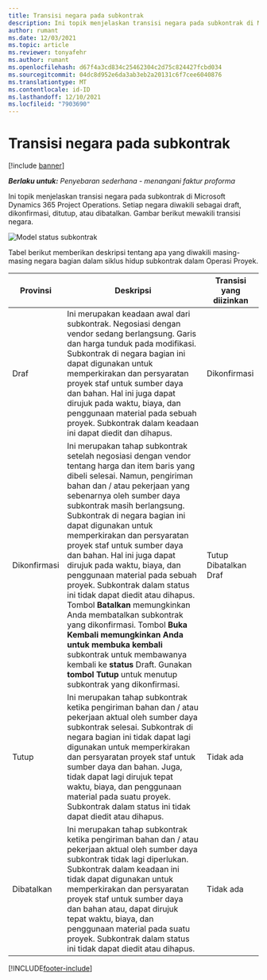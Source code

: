 ```yaml
---
title: Transisi negara pada subkontrak
description: Ini topik menjelaskan transisi negara pada subkontrak di Microsoft Dynamics 365 Project Operations sebagai subkontrak dibuat, dieksekusi, dan ditutup.
author: rumant
ms.date: 12/03/2021
ms.topic: article
ms.reviewer: tonyafehr
ms.author: rumant
ms.openlocfilehash: d67f4a3cd834c25462304c2d75c824427fcbd034
ms.sourcegitcommit: 04dc8d952e6da3ab3eb2a20131c6f7cee6040876
ms.translationtype: MT
ms.contentlocale: id-ID
ms.lasthandoff: 12/10/2021
ms.locfileid: "7903690"
---
```

# <a name="state-transitions-on-a-subcontract"></a>Transisi negara pada subkontrak 

[!include [banner](../../includes/dataverse-preview.md)]

_**Berlaku untuk:** Penyebaran sederhana - menangani faktur proforma_

Ini topik menjelaskan transisi negara pada subkontrak di Microsoft Dynamics 365 Project Operations. Setiap negara diwakili sebagai draft, dikonfirmasi, ditutup, atau dibatalkan. Gambar berikut mewakili transisi negara.

![Model status subkontrak](../media/SubconStates.png)  

Tabel berikut memberikan deskripsi tentang apa yang diwakili masing-masing negara bagian dalam siklus hidup subkontrak dalam Operasi Proyek.

| Provinsi | Deskripsi | Transisi yang diizinkan |
| --- | --- | --- |
| Draf | Ini merupakan keadaan awal dari subkontrak. Negosiasi dengan vendor sedang berlangsung. Garis dan harga tunduk pada modifikasi. Subkontrak di negara bagian ini dapat digunakan untuk memperkirakan dan persyaratan proyek staf untuk sumber daya dan bahan. Hal ini juga dapat dirujuk pada waktu, biaya, dan penggunaan material pada sebuah proyek. Subkontrak dalam keadaan ini dapat diedit dan dihapus. | Dikonfirmasi |
| Dikonfirmasi | Ini merupakan tahap subkontrak setelah negosiasi dengan vendor tentang harga dan item baris yang dibeli selesai. Namun, pengiriman bahan dan / atau pekerjaan yang sebenarnya oleh sumber daya subkontrak masih berlangsung. Subkontrak di negara bagian ini dapat digunakan untuk memperkirakan dan persyaratan proyek staf untuk sumber daya dan bahan. Hal ini juga dapat dirujuk pada waktu, biaya, dan penggunaan material pada sebuah proyek. Subkontrak dalam status ini tidak dapat diedit atau dihapus. Tombol **Batalkan** memungkinkan Anda membatalkan subkontrak yang dikonfirmasi. Tombol **Buka Kembali memungkinkan Anda untuk membuka kembali** subkontrak untuk membawanya kembali ke **status** Draft. Gunakan **tombol Tutup** untuk menutup subkontrak yang dikonfirmasi. | Tutup <br> Dibatalkan <br> Draf |
| Tutup | Ini merupakan tahap subkontrak ketika pengiriman bahan dan / atau pekerjaan aktual oleh sumber daya subkontrak selesai. Subkontrak di negara bagian ini tidak dapat lagi digunakan untuk memperkirakan dan persyaratan proyek staf untuk sumber daya dan bahan. Juga, tidak dapat lagi dirujuk tepat waktu, biaya, dan penggunaan material pada suatu proyek. Subkontrak dalam status ini tidak dapat diedit atau dihapus. | Tidak ada |
| Dibatalkan | Ini merupakan tahap subkontrak ketika pengiriman bahan dan / atau pekerjaan aktual oleh sumber daya subkontrak tidak lagi diperlukan. Subkontrak dalam keadaan ini tidak dapat digunakan untuk memperkirakan dan persyaratan proyek staf untuk sumber daya dan bahan atau, dapat dirujuk tepat waktu, biaya, dan penggunaan material pada suatu proyek. Subkontrak dalam status ini tidak dapat diedit atau dihapus. | Tidak ada |


[!INCLUDE[footer-include](../../includes/footer-banner.md)]
